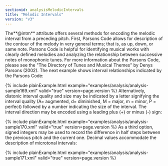 ```yaml
---
sectionid: analysisMelodicIntervals
title: "Melodic Intervals"
version: "v3"
---
```


The**@intm** attribute offers several methods for encoding the melodic interval from
a preceding pitch. First, Parsons Code allows for description of the contour of the
melody
in very general terms; that is, as up, down, or same note. Parsons Code is helpful
for
identifying musical works with clearly defined melodies and analyzing the relationship
between successive notes of monophonic tunes. For more information about the Parsons
Code,
please see the "The Directory of Tunes and Musical Themes" by Denys Parsons (2002).
The next
example shows interval relationships indicated by the Parsons Code:

{% include plainExample.html example="examples/analysis/analysis-sample169.xml" valid="true" version=page.version %}
Alternatively, diatonic interval quality and size may be indicated by a letter signifying
the interval quality (A= augmented, d= diminished, M = major, m = minor, P = perfect)
followed by a number indicating the size of the interval. The interval direction may
be
encoded using a leading plus (+) or minus (-) sign:

{% include plainExample.html example="examples/analysis/analysis-sample170.xml" valid="true" version=page.version %}
As a third option, signed integers may be used to record the difference in half steps
between the previous pitch and the current one. Decimal values accommodate the description
of microtonal intervals:

{% include plainExample.html example="examples/analysis/analysis-sample171.xml" valid="true" version=page.version %}
